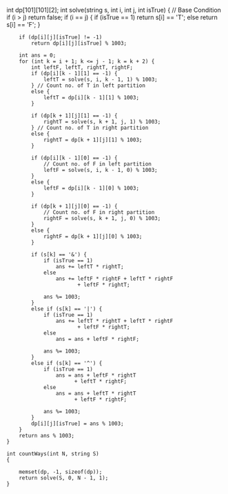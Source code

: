  int dp[101][101][2];
    int solve(string s, int i, int j, int isTrue)
    {
        // Base Condition
        if (i > j)
            return false;
        if (i == j) {
            if (isTrue == 1)
                return s[i] == 'T';
            else
                return s[i] == 'F';
        }

        if (dp[i][j][isTrue] != -1)
            return dp[i][j][isTrue] % 1003;

        int ans = 0;
        for (int k = i + 1; k <= j - 1; k = k + 2) {
            int leftF, leftT, rightT, rightF;
            if (dp[i][k - 1][1] == -1) {
                leftT = solve(s, i, k - 1, 1) % 1003;
            } // Count no. of T in left partition
            else {
                leftT = dp[i][k - 1][1] % 1003;
            }

            if (dp[k + 1][j][1] == -1) {
                rightT = solve(s, k + 1, j, 1) % 1003;
            } // Count no. of T in right partition
            else {
                rightT = dp[k + 1][j][1] % 1003;
            }

            if (dp[i][k - 1][0] == -1) {
                // Count no. of F in left partition
                leftF = solve(s, i, k - 1, 0) % 1003;
            }
            else {
                leftF = dp[i][k - 1][0] % 1003;
            }

            if (dp[k + 1][j][0] == -1) {
                // Count no. of F in right partition
                rightF = solve(s, k + 1, j, 0) % 1003;
            }
            else {
                rightF = dp[k + 1][j][0] % 1003;
            }

            if (s[k] == '&') {
                if (isTrue == 1)
                    ans += leftT * rightT;
                else
                    ans += leftF * rightF + leftT * rightF
                           + leftF * rightT;

                ans %= 1003;
            }
            else if (s[k] == '|') {
                if (isTrue == 1)
                    ans += leftT * rightT + leftT * rightF
                           + leftF * rightT;
                else
                    ans = ans + leftF * rightF;

                ans %= 1003;
            }
            else if (s[k] == '^') {
                if (isTrue == 1)
                    ans = ans + leftF * rightT
                          + leftT * rightF;
                else
                    ans = ans + leftT * rightT
                          + leftF * rightF;

                ans %= 1003;
            }
            dp[i][j][isTrue] = ans % 1003;
        }
        return ans % 1003;
    }

    int countWays(int N, string S)
    {

        memset(dp, -1, sizeof(dp));
        return solve(S, 0, N - 1, 1);
    }
